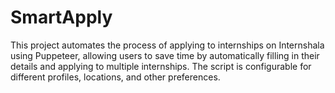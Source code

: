 # SmartApply
This project automates the process of applying to internships on Internshala using Puppeteer, allowing users to save time by automatically filling in their details and applying to multiple internships. The script is configurable for different profiles, locations, and other preferences.
